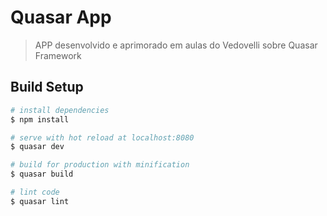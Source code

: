 # Quasar App

> APP desenvolvido e aprimorado em aulas do Vedovelli sobre Quasar Framework

## Build Setup

``` bash
# install dependencies
$ npm install

# serve with hot reload at localhost:8080
$ quasar dev

# build for production with minification
$ quasar build

# lint code
$ quasar lint
```
